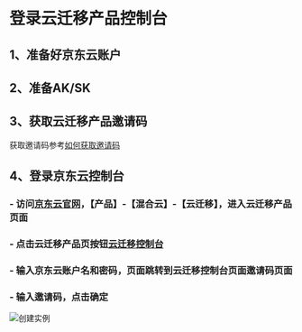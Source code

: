 
# 登录云迁移产品控制台
## 1、准备好京东云账户
## 2、准备AK/SK
## 3、获取云迁移产品邀请码
   获取邀请码参考[如何获取邀请码](jdmigration-cloud-InvitationCode.md)
## 4、登录京东云控制台
### - 访问[京东云官网](https://www.jdcloud.com)，【产品】-【混合云】-【云迁移】，进入云迁移产品页面
### - 点击云迁移产品页按钮[云迁移控制台](https://jdfusion.jdcloud.com)
### - 输入京东云账户名和密码，页面跳转到云迁移控制台页面邀请码页面
### - 输入邀请码，点击确定
![创建实例](https://github.com/jdcloudcom/cn/blob/edit/image/JDFusion/shuruyaoqingma.png)


